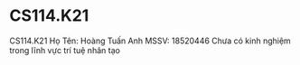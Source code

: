 # CS114.K21
CS114.K21
Họ Tên: Hoàng Tuấn Anh
MSSV: 18520446
Chưa có kinh nghiệm trong lĩnh vực trí tuệ nhân tạo
